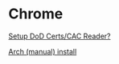 Chrome
======

[Setup DoD Certs/CAC Reader?](https://github.com/enckse/howdoi/blob/master/software/chrome/dod-certs.md)

[Arch (manual) install](https://github.com/enckse/howdoi/blob/master/software/chrome/arch-install.md)
